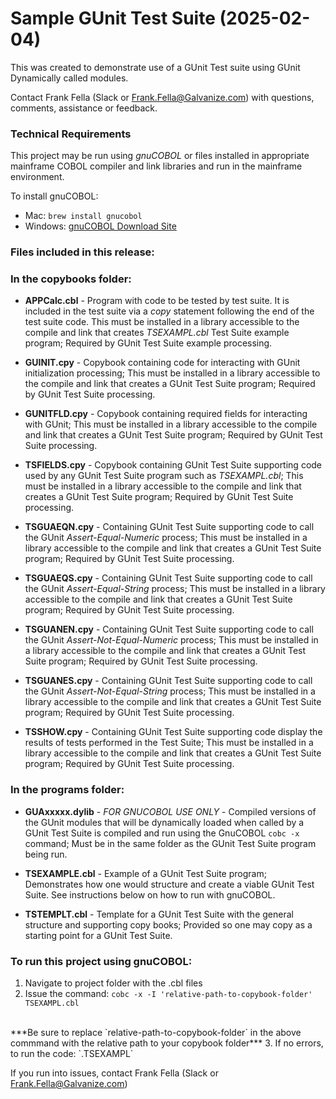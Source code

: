 # Sample GUnit Test Suite (2025-02-04)
 
This was created to demonstrate use of a GUnit Test suite using GUnit Dynamically called modules.

Contact Frank Fella (Slack or Frank.Fella@Galvanize.com) with questions,
comments, assistance or feedback.    

### Technical Requirements

This project may be run using *gnuCOBOL* or files installed in appropriate mainframe COBOL compiler and link libraries and run in the mainframe environment.

To install gnuCOBOL:

- Mac: `brew install gnucobol`
- Windows: [gnuCOBOL Download Site](https://gnucobol.sourceforge.io/)

### Files included in this release:

### In the copybooks folder:

* **APPCalc.cbl** - Program with code to be tested by test suite.  It is included in the test suite via a *copy* statement following the end of the test suite code. This must be installed in a library accessible to the compile and link that creates *TSEXAMPL.cbl* Test Suite example program; Required by GUnit Test Suite example processing. 

* **GUINIT.cpy** - Copybook containing code for interacting with GUnit initialization processing; This must be installed in a library accessible to the compile and link that creates a GUnit Test Suite program; Required by GUnit Test Suite processing. 

* **GUNITFLD.cpy** - Copybook containing required fields for interacting with GUnit; This must be installed in a library accessible to the compile and link that creates a GUnit Test Suite program; Required by GUnit Test Suite processing. 

* **TSFIELDS.cpy** - Copybook containing GUnit Test Suite supporting code used by any GUnit Test Suite program such as *TSEXAMPL.cbl*; This must be installed in a library accessible to the compile and link that creates a GUnit Test Suite program; Required by GUnit Test Suite processing.  

* **TSGUAEQN.cpy** - Containing GUnit Test Suite supporting code to call the GUnit *Assert-Equal-Numeric* process; This must be installed in a library accessible to the compile and link that creates a GUnit Test Suite program; Required by GUnit Test Suite processing. 

* **TSGUAEQS.cpy** - Containing GUnit Test Suite supporting code to call the GUnit *Assert-Equal-String* process; This must be installed in a library accessible to the compile and link that creates a GUnit Test Suite program; Required by GUnit Test Suite processing. 

* **TSGUANEN.cpy** - Containing GUnit Test Suite supporting code to call the GUnit *Assert-Not-Equal-Numeric* process; This must be installed in a library accessible to the compile and link that creates a GUnit Test Suite program; Required by GUnit Test Suite processing. 

* **TSGUANES.cpy** - Containing GUnit Test Suite supporting code to call the GUnit *Assert-Not-Equal-String* process; This must be installed in a library accessible to the compile and link that creates a GUnit Test Suite program; Required by GUnit Test Suite processing. 

* **TSSHOW.cpy** - Containing GUnit Test Suite supporting code display the results of tests performed in the Test Suite; This must be installed in a library accessible to the compile and link that creates a GUnit Test Suite program; Required by GUnit Test Suite processing. 

### In the programs folder:

* **GUAxxxxx.dylib** - *FOR GNUCOBOL USE ONLY* - Compiled versions of the GUnit modules that will be dynamically loaded when called by a GUnit Test Suite is compiled and run using the GnuCOBOL `cobc -x` command; Must be in the same folder as the GUnit Test Suite program being run.

* **TSEXAMPLE.cbl** - Example of a GUnit Test Suite program;  Demonstrates how one would structure and create a viable GUnit Test Suite.  See instructions below on how to run with gnuCOBOL.

* **TSTEMPLT.cbl** - Template for a GUnit Test Suite with the general structure and supporting copy books;  Provided so one may copy as a starting point for a GUnit Test Suite.


### To run this project using gnuCOBOL:

1. Navigate to project folder with the .cbl files
2. Issue the command: `cobc -x -I 'relative-path-to-copybook-folder' TSEXAMPL.cbl `
<br/>
   ***Be sure to replace `relative-path-to-copybook-folder` in the above commmand with the relative path to your copybook folder***
3. If no errors, to run the code: `.TSEXAMPL`

If you run into issues, contact Frank Fella (Slack or Frank.Fella@Galvanize.com)    